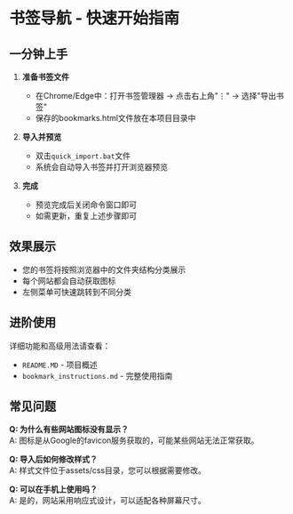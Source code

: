 # 书签导航 - 快速开始指南

## 一分钟上手

1. **准备书签文件**
   - 在Chrome/Edge中：打开书签管理器 → 点击右上角"⋮" → 选择"导出书签"
   - 保存的bookmarks.html文件放在本项目目录中

2. **导入并预览**
   - 双击`quick_import.bat`文件
   - 系统会自动导入书签并打开浏览器预览

3. **完成**
   - 预览完成后关闭命令窗口即可
   - 如需更新，重复上述步骤即可

## 效果展示

- 您的书签将按照浏览器中的文件夹结构分类展示
- 每个网站都会自动获取图标
- 左侧菜单可快速跳转到不同分类

## 进阶使用

详细功能和高级用法请查看：
- `README.MD` - 项目概述
- `bookmark_instructions.md` - 完整使用指南

## 常见问题

**Q: 为什么有些网站图标没有显示？**  
A: 图标是从Google的favicon服务获取的，可能某些网站无法正常获取。

**Q: 导入后如何修改样式？**  
A: 样式文件位于assets/css目录，您可以根据需要修改。

**Q: 可以在手机上使用吗？**  
A: 是的，网站采用响应式设计，可以适配各种屏幕尺寸。 
